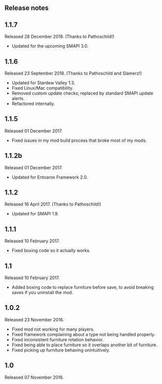 ## Release notes
## 1.1.7
Released 28 December 2018. (Thanks to Pathoschild!)

* Updated for the upcoming SMAPI 3.0.

## 1.1.6
Released 23 September 2018. (Thanks to Pathoschild and Slamerz!)

* Updated for Stardew Valley 1.3.
* Fixed Linux/Mac compatibility.
* Removed custom update checks; replaced by standard SMAPI update alerts.
* Refactored internally.

## 1.1.5
Released 01 December 2017.

* Fixed issues in my mod build process that broke most of my mods.

## 1.1.2b
Released 01 December 2017.

* Updated for Entoarox Framework 2.0.

## 1.1.2
Released 16 April 2017. (Thanks to Pathoschild!)

* Updated for SMAPI 1.9.

## 1.1.1
Released 10 February 2017.

* Fixed boxing code so it actually works.

## 1.1
Released 10 February 2017.

* Added boxing code to replace furniture before save, to avoid breaking saves if you uninstall the mod.

## 1.0.2
Released 23 November 2016.

* Fixed mod not working for many players.
* Fixed framework complaining about a type not being handled properly.
* Fixed inconsistent furniture rotation behavior.
* Fixed being able to place furniture so it overlaps another bit of furniture.
* Fixed picking up furniture behaving unintuitively.

## 1.0
Released 07 November 2016.
